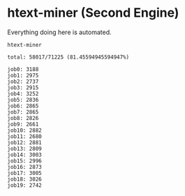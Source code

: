 # htext-miner (Second Engine)

Everything doing here is automated.

```
htext-miner

total: 58017/71225 (81.45594945594947%)

job0: 3188
job1: 2975
job2: 2737
job3: 2915
job4: 3252
job5: 2836
job6: 2865
job7: 2865
job8: 2826
job9: 2661
job10: 2882
job11: 2680
job12: 2881
job13: 2809
job14: 3003
job15: 2996
job16: 2873
job17: 3005
job18: 3026
job19: 2742
```
